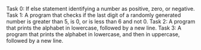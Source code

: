 Task 0: If else statement identifying a number as positive, zero, or negative.
Task 1: A program that checks if the last digit of a randomly generated number is greater than 5, is 0, or is less than 6 and not 0.
Task 2: A program that prints the alphabet in lowercase, followed by a new line.
Task 3: A program that prints the alphabet in lowercase, and then in uppercase, followed by a new line.
